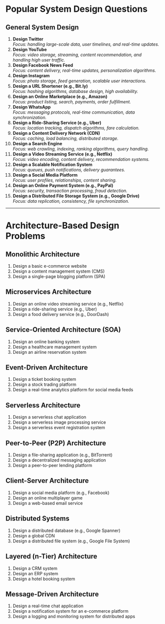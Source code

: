 # Popular System Design Questions

## General System Design
1. **Design Twitter**  
   *Focus: handling large-scale data, user timelines, and real-time updates.*
2. **Design YouTube**  
   *Focus: video storage, streaming, content recommendation, and handling high user traffic.*
3. **Design Facebook News Feed**  
   *Focus: content delivery, real-time updates, personalization algorithms.*
4. **Design Instagram**  
   *Focus: photo storage, feed generation, scalable user interactions.*
5. **Design a URL Shortener (e.g., Bit.ly)**  
   *Focus: hashing algorithms, database design, high availability.*
6. **Design an Online Marketplace (e.g., Amazon)**  
   *Focus: product listing, search, payments, order fulfillment.*
7. **Design WhatsApp**  
   *Focus: messaging protocols, real-time communication, data synchronization.*
8. **Design a Ride-Sharing Service (e.g., Uber)**  
   *Focus: location tracking, dispatch algorithms, fare calculation.*
9. **Design a Content Delivery Network (CDN)**  
   *Focus: caching, load balancing, distributed storage.*
10. **Design a Search Engine**  
    *Focus: web crawling, indexing, ranking algorithms, query handling.*
11. **Design a Video Streaming Service (e.g., Netflix)**  
    *Focus: video encoding, content delivery, recommendation systems.*
12. **Design a Scalable Notification System**  
    *Focus: queues, push notifications, delivery guarantees.*
13. **Design a Social Media Platform**  
    *Focus: user profiles, relationships, content sharing.*
14. **Design an Online Payment System (e.g., PayPal)**  
    *Focus: security, transaction processing, fraud detection.*
15. **Design a Distributed File Storage System (e.g., Google Drive)**  
    *Focus: data replication, consistency, file synchronization.*

---

# Architecture-Based Design Problems

## Monolithic Architecture
1. Design a basic e-commerce website  
2. Design a content management system (CMS)  
3. Design a single-page blogging platform (SPA)

## Microservices Architecture
1. Design an online video streaming service (e.g., Netflix)  
2. Design a ride-sharing service (e.g., Uber)  
3. Design a food delivery service (e.g., DoorDash)

## Service-Oriented Architecture (SOA)
1. Design an online banking system  
2. Design a healthcare management system  
3. Design an airline reservation system

## Event-Driven Architecture
1. Design a ticket booking system  
2. Design a stock trading platform  
3. Design a real-time analytics platform for social media feeds

## Serverless Architecture
1. Design a serverless chat application  
2. Design a serverless image processing service  
3. Design a serverless event registration system

## Peer-to-Peer (P2P) Architecture
1. Design a file-sharing application (e.g., BitTorrent)  
2. Design a decentralized messaging application  
3. Design a peer-to-peer lending platform

## Client-Server Architecture
1. Design a social media platform (e.g., Facebook)  
2. Design an online multiplayer game  
3. Design a web-based email service

## Distributed Systems
1. Design a distributed database (e.g., Google Spanner)  
2. Design a global CDN  
3. Design a distributed file system (e.g., Google File System)

## Layered (n-Tier) Architecture
1. Design a CRM system  
2. Design an ERP system  
3. Design a hotel booking system

## Message-Driven Architecture
1. Design a real-time chat application  
2. Design a notification system for an e-commerce platform  
3. Design a logging and monitoring system for distributed apps
